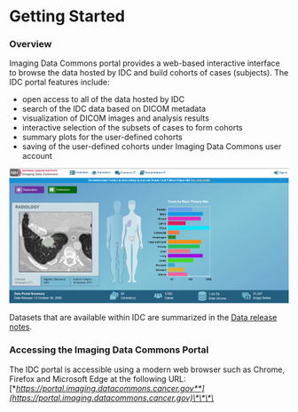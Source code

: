 # Getting Started

### Overview

Imaging Data Commons portal provides a web-based interactive interface to browse the data hosted by IDC and build cohorts of cases \(subjects\). The IDC portal features include:

* open access to all of the data hosted by IDC
* search of the IDC data based on DICOM metadata
* visualization of DICOM images and analysis results
* interactive selection of the subsets of cases to form cohorts
* summary plots for the user-defined cohorts
* saving of the user-defined cohorts under Imaging Data Commons user account

![](../.gitbook/assets/homepagev3.png)

Datasets that are available within IDC are summarized in the [Data release notes](../data/data-release-notes.md).

### Accessing the Imaging Data Commons Portal

The IDC portal is accessible using a modern web browser such as Chrome, Firefox and Microsoft Edge at the following URL: [**https://portal.imaging.datacommons.cancer.gov**](https://portal.imaging.datacommons.cancer.gov)\*\*\*\*

